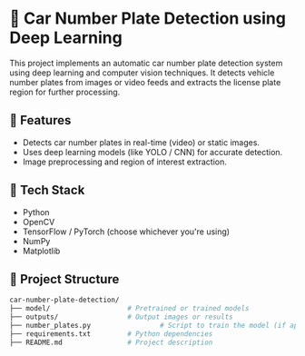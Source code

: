 # 🚗 Car Number Plate Detection using Deep Learning

This project implements an automatic car number plate detection system using deep learning and computer vision techniques. It detects vehicle number plates from images or video feeds and extracts the license plate region for further processing.

## 📌 Features

- Detects car number plates in real-time (video) or static images.
- Uses deep learning models (like YOLO / CNN) for accurate detection.
- Image preprocessing and region of interest extraction.


## 🧠 Tech Stack

- Python
- OpenCV
- TensorFlow / PyTorch (choose whichever you're using)
- NumPy
- Matplotlib

## 📁 Project Structure

```bash
car-number-plate-detection/
├── model/                   # Pretrained or trained models                # Dataset used for training/testing
├── outputs/                 # Output images or results
├── number_plates.py                 # Script to train the model (if applicable)
├── requirements.txt         # Python dependencies
├── README.md                # Project description